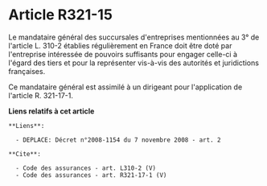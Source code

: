 # Article R321-15

Le mandataire général des succursales d'entreprises mentionnées au 3° de l'article L. 310-2 établies régulièrement en France
doit être doté par l'entreprise intéressée de pouvoirs suffisants pour engager celle-ci à l'égard des tiers et pour la
représenter vis-à-vis des autorités et juridictions françaises. 

Ce mandataire général est assimilé à un dirigeant pour l'application de l'article R. 321-17-1.

**Liens relatifs à cet article**

	**Liens**:

	  - DEPLACE: Décret n°2008-1154 du 7 novembre 2008 - art. 2

	**Cite**:

	  - Code des assurances - art. L310-2 (V)
	  - Code des assurances - art. R321-17-1 (V)
